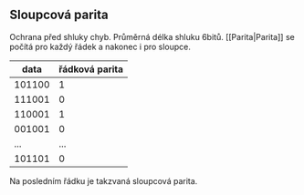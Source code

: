 ## Sloupcová parita
Ochrana před shluky chyb. Průměrná délka shluku 6bitů. [[Parita|Parita]] se počítá pro každý řádek a nakonec i pro sloupce. 

| data   | řádková parita |
| ------ | -------------- |
| 101100 | 1              |
| 111001 | 0              |
| 110001 | 1              |
| 001001 | 0              |
| ...       | ...               |
| 101101 | 0              |

Na posledním řádku je takzvaná sloupcová parita. 